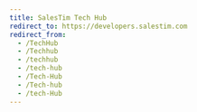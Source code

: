 ```yaml
---
title: SalesTim Tech Hub
redirect_to: https://developers.salestim.com
redirect_from:
  - /TechHub
  - /Techhub
  - /techhub
  - /tech-hub
  - /Tech-Hub
  - /Tech-hub
  - /tech-Hub
---
```

